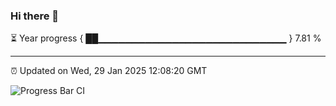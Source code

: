 ### Hi there 👋

⏳ Year progress { ██▁▁▁▁▁▁▁▁▁▁▁▁▁▁▁▁▁▁▁▁▁▁▁▁▁▁▁▁ } 7.81 %

---

⏰ Updated on Wed, 29 Jan 2025 12:08:20 GMT

![Progress Bar CI](https://github.com/liununu/liununu/workflows/Progress%20Bar%20CI/badge.svg)
